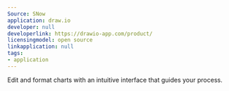 ```yaml
---
Source: SNow
application: draw.io
developer: null
developerlink: https://drawio-app.com/product/
licensingmodel: open source
linkapplication: null
tags:
- application
---
```

Edit and format charts with an intuitive interface that guides your process. 
